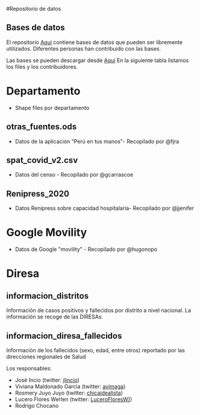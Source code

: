 #Repositorio de datos


## Bases de datos

El repositorio [Aquí](https://github.com/jincio/COVID_19_PERU) contiene bases de datos que pueden ser libremente utilizados. Diferentes personas han contribuido con las bases. 

Las bases se pueden descargar desde [Aquí](https://github.com/jincio/COVID_19_PERU/tree/master/data)
En la siguiente tabla listamos los files y los contribuidores.


# Departamento

  - Shape files por departamento
  
## otras_fuentes.ods

  - Datos de la aplicación "Perú en tus manos"- Recopilado por @fjra

## spat_covid_v2.csv 

  - Datos del censo - Recopilado por @gcarrascoe
  
## Renipress_2020

  - Datos Renipress sobre capacidad hospitalaria- Recopilado por @jjenifer
  
# Google Movility

  - Datos de Google "movility" - Recopilado por @hugonopo

# Diresa 

## informacion_distritos

Información de casos positivos y fallecidos por distrito a nivel nacional. La información se recoge de las DIRESAs. 

## informacion_diresa_fallecidos

Información de los fallecidos (sexo, edad, entre otros) reportado por las direcciones regionales de Salud

Los responsables: 

  - José Incio (twitter: [jlincio](https://twitter.com/jlincio))
  - Viviana Maldonado Garcia (twitter: [avimaga](https://twitter.com/avimaga))
  - Rosmery Juyo Juyo (twitter: [chicaidealista](https://twitter.com/chicaidealista))
  - Lucero Flores Werlen (twitter: [LuceroFloresW)](https://twitter.com/LuceroFloresW))
  - Rodrigo Chocano